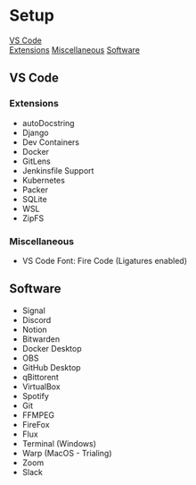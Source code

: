 # Setup
[VS Code](https://github.com/Cornelij/Setup/blob/main/README.md#vs-code) <br>
    [Extensions](https://github.com/Cornelij/Setup/blob/main/README.md#vs-code)
    [Miscellaneous](Miscellaneous)
[Software](https://github.com/Cornelij/Setup/blob/main/README.md#vs-code)


## VS Code

### Extensions
- autoDocstring
- Django
- Dev Containers
- Docker
- GitLens
- Jenkinsfile Support
- Kubernetes
- Packer
- SQLite
- WSL
- ZipFS

### Miscellaneous
- VS Code Font: Fire Code (Ligatures enabled)

## Software
- Signal
- Discord
- Notion
- Bitwarden
- Docker Desktop
- OBS
- GitHub Desktop
- qBittorent
- VirtualBox
- Spotify
- Git
- FFMPEG
- FireFox
- Flux
- Terminal (Windows)
- Warp (MacOS - Trialing)
- Zoom
- Slack
